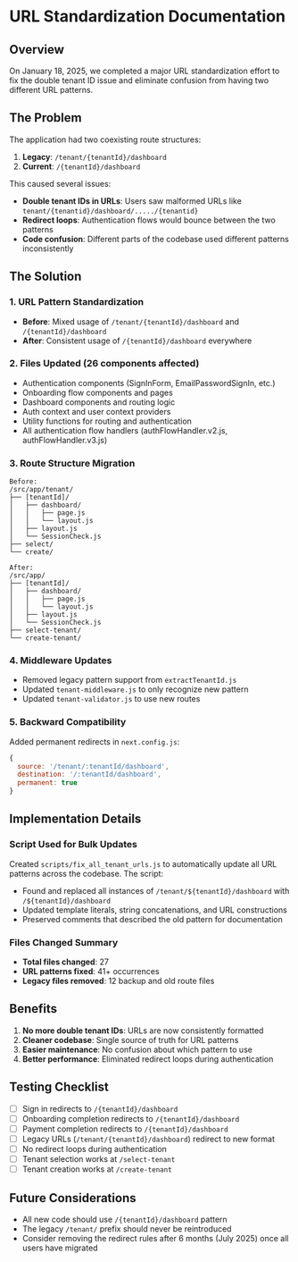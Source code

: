# URL Standardization Documentation

## Overview
On January 18, 2025, we completed a major URL standardization effort to fix the double tenant ID issue and eliminate confusion from having two different URL patterns.

## The Problem
The application had two coexisting route structures:
1. **Legacy**: `/tenant/{tenantId}/dashboard`
2. **Current**: `/{tenantId}/dashboard`

This caused several issues:
- **Double tenant IDs in URLs**: Users saw malformed URLs like `tenant/{tenantid}/dashboard/...../{tenantid}`
- **Redirect loops**: Authentication flows would bounce between the two patterns
- **Code confusion**: Different parts of the codebase used different patterns inconsistently

## The Solution

### 1. URL Pattern Standardization
- **Before**: Mixed usage of `/tenant/{tenantId}/dashboard` and `/{tenantId}/dashboard`
- **After**: Consistent usage of `/{tenantId}/dashboard` everywhere

### 2. Files Updated (26 components affected)
- Authentication components (SignInForm, EmailPasswordSignIn, etc.)
- Onboarding flow components and pages
- Dashboard components and routing logic
- Auth context and user context providers
- Utility functions for routing and authentication
- All authentication flow handlers (authFlowHandler.v2.js, authFlowHandler.v3.js)

### 3. Route Structure Migration
```
Before:
/src/app/tenant/
├── [tenantId]/
│   ├── dashboard/
│   │   ├── page.js
│   │   └── layout.js
│   ├── layout.js
│   └── SessionCheck.js
├── select/
└── create/

After:
/src/app/
├── [tenantId]/
│   ├── dashboard/
│   │   ├── page.js
│   │   └── layout.js
│   ├── layout.js
│   └── SessionCheck.js
├── select-tenant/
└── create-tenant/
```

### 4. Middleware Updates
- Removed legacy pattern support from `extractTenantId.js`
- Updated `tenant-middleware.js` to only recognize new pattern
- Updated `tenant-validator.js` to use new routes

### 5. Backward Compatibility
Added permanent redirects in `next.config.js`:
```javascript
{
  source: '/tenant/:tenantId/dashboard',
  destination: '/:tenantId/dashboard',
  permanent: true
}
```

## Implementation Details

### Script Used for Bulk Updates
Created `scripts/fix_all_tenant_urls.js` to automatically update all URL patterns across the codebase. The script:
- Found and replaced all instances of `/tenant/${tenantId}/dashboard` with `/${tenantId}/dashboard`
- Updated template literals, string concatenations, and URL constructions
- Preserved comments that described the old pattern for documentation

### Files Changed Summary
- **Total files changed**: 27
- **URL patterns fixed**: 41+ occurrences
- **Legacy files removed**: 12 backup and old route files

## Benefits
1. **No more double tenant IDs**: URLs are now consistently formatted
2. **Cleaner codebase**: Single source of truth for URL patterns
3. **Easier maintenance**: No confusion about which pattern to use
4. **Better performance**: Eliminated redirect loops during authentication

## Testing Checklist
- [ ] Sign in redirects to `/{tenantId}/dashboard`
- [ ] Onboarding completion redirects to `/{tenantId}/dashboard`
- [ ] Payment completion redirects to `/{tenantId}/dashboard`
- [ ] Legacy URLs (`/tenant/{tenantId}/dashboard`) redirect to new format
- [ ] No redirect loops during authentication
- [ ] Tenant selection works at `/select-tenant`
- [ ] Tenant creation works at `/create-tenant`

## Future Considerations
- All new code should use `/{tenantId}/dashboard` pattern
- The legacy `/tenant/` prefix should never be reintroduced
- Consider removing the redirect rules after 6 months (July 2025) once all users have migrated